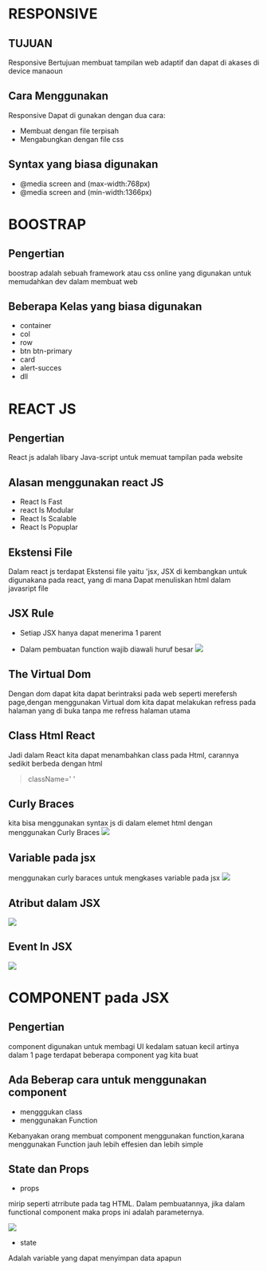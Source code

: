 # **RESPONSIVE**

## **TUJUAN** 
Responsive Bertujuan membuat tampilan web adaptif dan dapat di akases di device manaoun

## **Cara Menggunakan**

  Responsive Dapat di gunakan dengan dua cara:
  
  - Membuat dengan file terpisah 
  - Mengabungkan dengan file css

## **Syntax yang biasa digunakan**

- @media screen and (max-width:768px)
- @media screen and (min-width:1366px)

# **BOOSTRAP**

## **Pengertian**
boostrap adalah sebuah framework atau css online yang digunakan untuk memudahkan dev dalam membuat web

## **Beberapa Kelas yang biasa digunakan**

- container
- col
- row
- btn btn-primary 
- card
- alert-succes
- dll

# **REACT JS** 
## **Pengertian**
React js adalah libary Java-script untuk memuat tampilan pada website 

## **Alasan menggunakan react JS**

- React Is Fast
- react Is Modular
- React Is Scalable
- React Is Popuplar

## **Ekstensi File**
Dalam react js terdapat Ekstensi file  yaitu 'jsx, JSX di kembangkan untuk  digunakana pada react, yang di mana Dapat menuliskan html dalam javasript file

## **JSX Rule**
 - Setiap JSX hanya dapat menerima 1 parent

 - Dalam pembuatan function wajib diawali huruf besar
![](Screenshot%20(360).png)

## **The Virtual Dom**
Dengan dom dapat kita dapat berintraksi pada web seperti merefersh page,dengan menggunakan Virtual dom kita dapat melakukan refress pada halaman yang di buka tanpa me refress halaman utama

## **Class Html React**

Jadi dalam React kita dapat menambahkan class pada Html, carannya sedikit berbeda dengan html

> className=' '

## **Curly Braces**

kita bisa menggunakan syntax js di dalam elemet html dengan menggunakan Curly Braces
![](Screenshot%20(365).png)

## **Variable pada jsx**
menggunakan curly baraces untuk mengkases variable pada jsx
![](Screenshot%20(367).png)

## **Atribut dalam JSX**
![](Screenshot%20(368).png)


## **Event In JSX**
![](Screenshot%20(369).png)


# **COMPONENT pada JSX**

## **Pengertian**

component digunakan untuk membagi UI kedalam satuan kecil artinya dalam 1  page terdapat beberapa component yag kita buat

## **Ada Beberap cara untuk menggunakan component**

- mengggukan class
- menggunakan Function

Kebanyakan orang membuat component menggunakan function,karana menggunakan Function jauh lebih effesien dan lebih simple

## **State dan Props**
 
 - props

 mirip seperti atrribute pada tag HTML. Dalam pembuatannya, jika dalam functional component maka props ini adalah parameternya.

 ![](Screenshot%20(374).png)

 - state

 Adalah variable yang dapat menyimpan data apapun 
 

